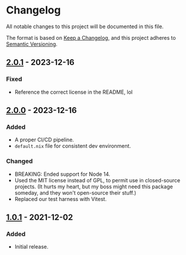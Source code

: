# Changelog

All notable changes to this project will be documented in this file.

The format is based on [Keep a Changelog](https://keepachangelog.com/en/1.0.0/),
and this project adheres to [Semantic Versioning](https://semver.org/spec/v2.0.0.html).

## [2.0.1] - 2023-12-16

### Fixed

- Reference the correct license in the README, lol

## [2.0.0] - 2023-12-16

### Added

- A proper CI/CD pipeline.
- `default.nix` file for consistent dev environment.

### Changed

- BREAKING: Ended support for Node 14.
- Used the MIT license instead of GPL, to permit use in closed-source projects. (It hurts my heart, but my boss might need this package someday, and they won't open-source their stuff.)
- Replaced our test harness with Vitest.

## [1.0.1] - 2021-12-02

### Added

- Initial release.

[2.0.1]: https://git.average.name/AverageHelper/job-queue/compare/v2.0.0...v2.0.1
[2.0.0]: https://git.average.name/AverageHelper/job-queue/compare/v1.0.1...v2.0.0
[1.0.1]: https://git.average.name/AverageHelper/job-queue/releases/tag/v1.0.1
